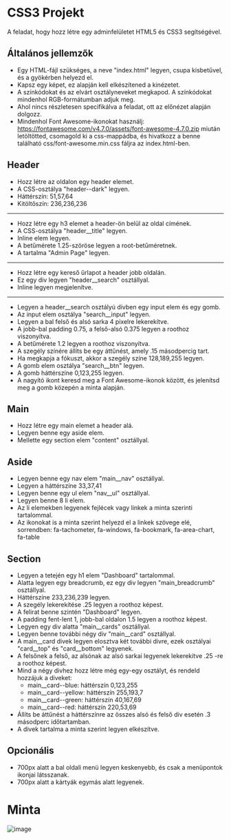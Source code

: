# CSS3 Projekt
A feladat, hogy hozz létre egy adminfelületet HTML5 és CSS3 segítségével.

## Általános jellemzők

- Egy HTML-fájl szükséges, a neve "index.html" legyen, csupa kisbetűvel, és a gyökérben helyezd el.
- Kapsz egy képet, ez alapján kell elkészítened a kinézetet.
- A színkódokat és az elvárt osztályneveket megkapod. A színkódokat mindenhol RGB-formátumban adjuk meg.
- Ahol nincs részletesen specifikálva a feladat, ott az előnézet alapján dolgozz.
- Mindenhol Font Awesome-ikonokat használj:
https://fontawesome.com/v4.7.0/assets/font-awesome-4.7.0.zip
miután letöltötted, csomagold ki a css-mappádba, és hivatkozz a benne található css/font-awesome.min.css fáljra az index.html-ben.

## Header   
- Hozz létre az oldalon egy header elemet.
- A CSS-osztálya "header--dark" legyen.
- Háttérszín: 51,57,64
- Kitöltőszín: 236,236,236
---
- Hozz létre egy h3 elemet a header-ön belül az oldal címének.
- A CSS-osztálya "header__title" legyen.
- Inline elem legyen.
- A betűmérete 1.25-szöröse legyen a root-betűméretnek.
- A tartalma "Admin Page" legyen.
---
- Hozz létre egy kereső űrlapot a header jobb oldalán.
- Ez egy div legyen "header__search" osztállyal.
- Inline legyen megjelenítve.
---
- Legyen a header__search osztályú divben egy input elem és egy gomb.
- Az input elem osztálya "search__input" legyen.
- Legyen a bal felső és alsó sarka 4 pixelre lekerekítve.
- A jobb-bal padding 0.75, a felső-alsó 0.375 legyen a roothoz viszonyítva.
- A betűmérete 1.2 legyen a roothoz viszonyítva.
- A szegély színére állíts be egy áttűnést, amely .15 másodpercig tart.
- Ha megkapja a fókuszt, akkor a szegély színe 128,189,255 legyen.
- A gomb elem osztálya "search__btn" legyen.
- A gomb háttérszíne 0,123,255 legyen.
- A nagyító ikont keresd meg a Font Awesome-ikonok között, és jelenítsd meg a gomb közepén a minta alapján.

## Main
- Hozz létre egy main elemet a header alá. 
- Legyen benne egy aside elem.
- Mellette egy section elem "content" osztállyal.

## Aside
- Legyen benne egy nav elem "main__nav" osztállyal.
- Legyen a háttérszíne 33,37,41
- Legyen benne egy ul elem "nav__ul" osztállyal.
- Legyen benne 8 li elem.
- Az li elemekben legyenek fejlécek vagy linkek a minta szerinti tartalommal.
- Az ikonokat is a minta szerint helyezd el a linkek szövege elé, sorrendben:
fa-tachometer, fa-windows, fa-bookmark, fa-area-chart, fa-table

## Section
- Legyen a tetején egy h1 elem "Dashboard" tartalommal.
- Alatta legyen egy breadcrumb, ez egy div legyen "main_breadcrumb" osztállyal.
- Háttérszíne 233,236,239 legyen.
- A szegély lekerekítése .25 legyen a roothoz képest.
- A felirat benne szintén "Dashboard" legyen.
- A padding fent-lent 1, jobb-bal oldalon 1.5 legyen a roothoz képest.
- Legyen egy div alatta "main__cards" osztállyal.
- Legyen benne további négy div "main__card" osztállyal.
- A main__card divek legyen elosztva két további divre, ezek osztályai "card__top" és "card__bottom" legyenek.
- A felsőnek a felső, az alsónak az alsó sarkai legyenek lekerekítve .25 -re a roothoz képest.
- Mind a négy divhez hozz létre még egy-egy osztályt, és rendeld hozzájuk a diveket:
   - main__card--blue: háttérszín 0,123,255
   - main__card--yellow: háttérszín 255,193,7
   - main__card--green: háttérszín 40,167,69
   - main__card--red: háttérszín 220,53,69
- Állíts be áttűnést a háttérszínre az összes alsó és felső div esetén .3 másodperc időtartamban.
- A divek tartalma a minta szerint legyen elkészítve.   

## Opcionális
- 700px alatt a bal oldali menü legyen keskenyebb, és csak a menüpontok ikonjai látsszanak.
- 700px alatt a kártyák egymás alatt legyenek.   

# Minta
![image](https://user-images.githubusercontent.com/68642008/182177865-54a911fa-4115-49a2-afe1-d45e8107cb5f.png)
